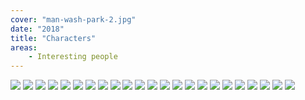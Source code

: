 ```yaml
---
cover: "man-wash-park-2.jpg"
date: "2018"
title: "Characters"
areas:
    - Interesting people
---
```


![](./man-wash-park-1.jpg)
![](./man-wash-park-3.jpg)
![](./dance.jpg)
![](./dance-2.jpg)
![](./dance-3.jpg)
![](./dance-4.jpg)
![](./doc-holiday.jpg)
![](./dog-trainor_1_1280.jpg)
![](./2019_04_21_easter_parade_126.jpg)
![](./2019_04_21_easter_parade_134.jpg)
![](./vee_briangilbreath_1.jpg)
![](./vee_briangilbreath_2.jpg)
![](./vee_briangilbreath_3.jpg)
![](./2019_04_04_DC_Pasadena_33.jpg)
![](./2019_04_04_DC_Pasadena_47.jpg)
![](./2019_04_04_DC_Pasadena_48.jpg)
![](./2019_04_04_DC_Pasadena_50.jpg)
![](./2019_04_04_DC_Pasadena_51.jpg)
![](./2019_04_04_DC_Pasadena_57.jpg)
![](./2019_05_17_kara_walker_and_nyc_6.jpg)
![](./2019_05_17_kara_walker_and_nyc_9.jpg)
![](./2019_05_23_nyc_tampa_bay_34.jpg)
![](./2019_05_23_nyc_tampa_bay_32.jpg)
